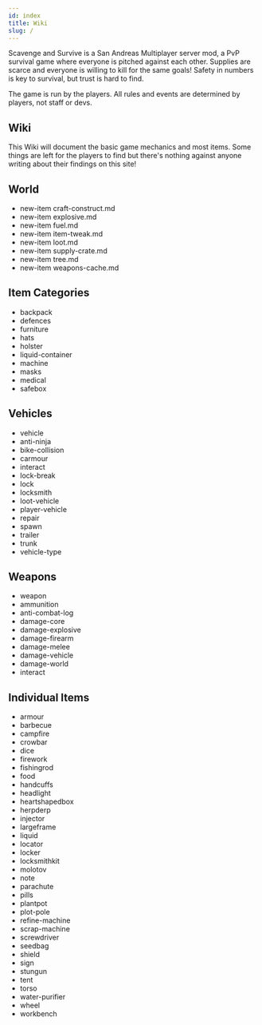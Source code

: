 ```yaml
---
id: index
title: Wiki
slug: /
---
```


Scavenge and Survive is a San Andreas Multiplayer server mod, a PvP survival
game where everyone is pitched against each other. Supplies are scarce and
everyone is willing to kill for the same goals! Safety in numbers is key to
survival, but trust is hard to find.

The game is run by the players. All rules and events are determined by players,
not staff or devs.

## Wiki

This Wiki will document the basic game mechanics and most items. Some things are
left for the players to find but there's nothing against anyone writing about
their findings on this site!

## World

- new-item craft-construct.md
- new-item explosive.md
- new-item fuel.md
- new-item item-tweak.md
- new-item loot.md
- new-item supply-crate.md
- new-item tree.md
- new-item weapons-cache.md

## Item Categories

- backpack
- defences
- furniture
- hats
- holster
- liquid-container
- machine
- masks
- medical
- safebox

## Vehicles

- vehicle
- anti-ninja
- bike-collision
- carmour
- interact
- lock-break
- lock
- locksmith
- loot-vehicle
- player-vehicle
- repair
- spawn
- trailer
- trunk
- vehicle-type

## Weapons

- weapon
- ammunition
- anti-combat-log
- damage-core
- damage-explosive
- damage-firearm
- damage-melee
- damage-vehicle
- damage-world
- interact

## Individual Items

- armour
- barbecue
- campfire
- crowbar
- dice
- firework
- fishingrod
- food
- handcuffs
- headlight
- heartshapedbox
- herpderp
- injector
- largeframe
- liquid
- locator
- locker
- locksmithkit
- molotov
- note
- parachute
- pills
- plantpot
- plot-pole
- refine-machine
- scrap-machine
- screwdriver
- seedbag
- shield
- sign
- stungun
- tent
- torso
- water-purifier
- wheel
- workbench
